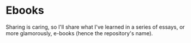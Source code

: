 # Ebooks

Sharing is caring, so I'll share what I've learned in a series of essays, or more glamorously, e-books (hence the repository's name).